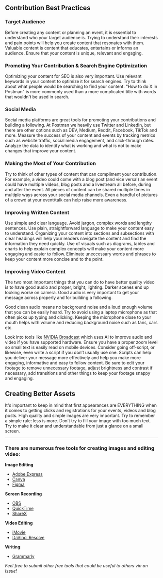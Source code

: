 ## Contribution Best Practices

### Target Audience
Before creating any content or planning an event, it is essential to understand who your target audience is. Trying to understand their interests and pain points will help you create content that resonates with them. Valuable content is content that educates, entertains or informs an audience. Ensure that your content is unique, relevant and engaging. 

### Promoting Your Contribution & Search Engine Optimization
Optimizing your content for SEO is also very important. Use relevant keywords in your content to optimize it for search engines. Try to think about what people would be searching to find your content. "How to do X in Postman" is more commonly used than a more complicated title with words that wouldn't be used in search.

### Social Media
Social media platforms are great tools for promoting your contributions and building a following. At Postman we heavily use Twitter and LinkedIn, but there are other options such as DEV, Medium, Reddit, Facebook, TikTok and more. Measure the success of your content and events by tracking metrics such as website traffic, social media engagement, and click-through rates. Analyze the data to identify what is working and what is not to make changes that improve your content. 

### Making the Most of Your Contribution
Try to think of other types of content that can compliment your contribution. For example, a video could come with a blog post (and vice versa!) an event could have multiple videos, blog posts and a livestream all before, during and after the event. All pieces of content can be shared multiple times in multiple ways across your social media channels. Even a handful of pictures of a crowd at your event/talk can help raise more awareness.

### Improving Written Content
Use simple and clear language. Avoid jargon, complex words and lengthy sentences. Use plain, straightforward language to make your content easy to understand. Organizing your content into sections and subsections with clear headings will help your readers navigate the content and find the information they need quickly. Use of visuals such as diagrams, tables and charts to help explain complex concepts will make your content more engaging and easier to follow. Eliminate uneccessary words and phrases to keep your content more concise and to the point.

### Improving Video Content
The two most important things that you can do to have better quality video is to have good audio and proper, bright, lighting. Darker scenes end up looking worse on camera. Good audio is very important to get your message across properly and for building a following. 

Good clean audio means no background noise and a loud enough volume that you can be easily heard. Try to avoid using a laptop microphone as that often picks up typing and clicking. Keeping the microphone close to your mouth helps with volume and reducing background noise such as fans, cars etc.

Look into tools like [NVIDIA Broadcast](https://www.nvidia.com/en-us/geforce/broadcasting/broadcast-app/) which uses AI to improve audio and video if you have supported hardware. Ensure you have a proper zoom level so small text is easily read on mobile devices. Consider going off-script, or likewise, even write a script if you don’t usually use one. Scripts can help you deliver your message more effectively and help you make more engaging, informative and easy to follow content. Be sure to edit your footage to remove unnecessary footage, adjust brightness and contrast if necessary, add transitions and other things to keep your footage snappy and engaging.

## Creating Better Assets
It's important to keep in mind that first appearances are EVERYTHING when it comes to getting clicks and registrations for your events, videos and blog posts. High quality and simple images are very important. Try to remember a simple rule: less is more. Don't try to fill your image with too much text. Try to make it clear and understandable from just a glance on a small screen.

--- 

### There are numerous free tools for creating images and editing video:

**Image Editing**
- [Adobe Express](https://www.adobe.com/express/)
- [Canva](https://www.canva.com/)
- [Figma](https://www.figma.com/)

**Screen Recording**
- [OBS](https://obsproject.com/)
- [QuickTime](https://support.apple.com/guide/quicktime-player/record-your-screen-qtp97b08e666/mac)
- [ShareX](https://getsharex.com/)

**Video Editing**
- [iMovie](https://www.apple.com/imovie/)
- [DaVinci Resolve](https://www.blackmagicdesign.com/ca/products/davinciresolve)

**Writing**
- [Grammarly](https://www.grammarly.com)

*Feel free to submit other free tools that could be useful to others via an [Issue](https://github.com/Kcorb95/Postman-Supernova-Program-Resources/issues)!*
